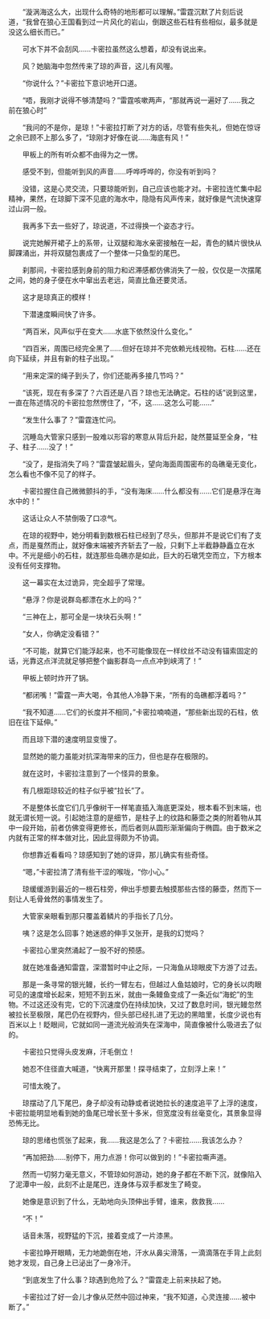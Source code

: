 　　“漩涡海这么大，出现什么奇特的地形都可以理解。”雷霆沉默了片刻后说道，“我曾在狼心王国看到过一片风化的岩山，倒跟这些石柱有些相似，最多就是没这么细长而已。”

　　可水下并不会刮风……卡密拉虽然这么想着，却没有说出来。

　　风？她脑海中忽然传来了琼的声音，这儿有风喔。

　　“你说什么？”卡密拉下意识地开口道。

　　“唔，我刚才说得不够清楚吗？”雷霆咳嗽两声，“那就再说一遍好了……我之前在狼心时”

　　“我问的不是你，是琼！”卡密拉打断了对方的话，尽管有些失礼，但她在惊讶之余已顾不上那么多了，“琼刚才好像在说……海底有风！”

　　甲板上的所有听众都不由得为之一愣。

　　感受不到，但能听到风的声音……呼哗呼哗的，你没有听到吗？

　　没错，这是心灵交流，只要琼能听到，自己应该也能才对。卡密拉连忙集中起精神，果然，在琼脚下深不见底的海水中，隐隐有风声传来，就好像是气流快速穿过山洞一般。

　　我再多下去一些好了，琼说道，不过得换一个姿态才行。

　　说完她解开裙子上的系带，让双腿和海水亲密接触在一起，青色的鳞片很快从脚踝涌出，并将双腿包裹成了一个整体一只鱼型的尾巴。

　　刹那间，卡密拉感到身前的阻力和迟滞感都仿佛消失了一般，仅仅是一次摆尾之间，她的身子便在水中窜出去老远，简直比鱼还要灵活。

　　这才是琼真正的模样！

　　下潜速度瞬间快了许多。

　　“两百米，风声似乎在变大……水底下依然没什么变化。”

　　“四百米，周围已经完全黑了……但好在琼并不完依赖光线视物。石柱……还在向下延续，并且有新的柱子出现。”

　　“用来定深的绳子到头了，你们还能再多接几节吗？”

　　“该死，现在有多深了？六百还是八百？琼也无法确定。石柱的话”说到这里，一直在陈述情况的卡密拉忽然愣住了，“不，这……这怎么可能……”

　　“发生什么事了？”雷霆连忙问。

　　沉睡岛大管家只感到一股难以形容的寒意从背后升起，陡然蔓延至全身，“柱子、柱子……没了！”

　　“没了，是指消失了吗？”雷霆皱起眉头，望向海面周围密布的岛礁毫无变化，怎么看也不像不见了的样子。

　　卡密拉握住自己微微颤抖的手，“没有海床……什么都没有……它们是悬浮在海水中的！”

　　这话让众人不禁倒吸了口凉气。

　　在琼的视野中，她分明看到数根石柱已经到了尽头，但那并不是说它们有了支点，而是戛然而止，就好像末端被齐齐斩去了一般，只剩下上半截静静矗立在水中。不光是细小的石柱，就连那些岛礁亦是如此，巨大的石墩凭空而立，下方根本没有任何支撑物。

　　这一幕实在太过诡异，完全超乎了常理。

　　“悬浮？你是说群岛都漂在水上的吗？”

　　“三神在上，那可全是一块块石头啊！”

　　“女人，你确定没看错？”

　　“不可能，就算它们能浮起来，也不可能像现在一样纹丝不动没有锚索固定的话，光靠这点洋流就足够把整个幽影群岛一点点冲到峡湾了！”

　　甲板上顿时炸开了锅。

　　“都闭嘴！”雷霆一声大喝，令其他人冷静下来，“所有的岛礁都浮着吗？”

　　“我不知道……它们的长度并不相同，”卡密拉喃喃道，“那些新出现的石柱，依旧在往下延伸。”

　　而且琼下潜的速度明显变慢了。

　　显然她的能力虽能对抗深海带来的压力，但也是存在极限的。

　　就在这时，卡密拉注意到了一个怪异的景象。

　　有几根距琼较近的柱子似乎被“拉长”了。

　　不是整体长度它们几乎像树干一样笔直插入海底更深处，根本看不到末端，也就无谓长短一说。引起她注意的是细节，是柱子上的纹路和藤壶之类的附着物从其中一段开始，前者仿佛变得更修长，而后者则从圆形渐渐偏向于椭圆。由于数米之内就有正常的样本做对比，因此显得颇为不协调。

　　你想靠近看看吗？琼感知到了她的讶异，那儿确实有些奇怪。

　　“嗯，”卡密拉清了清有些干涩的喉咙，“你小心。”

　　琼缓缓游到最近的一根石柱旁，伸出手想要去触摸那些古怪的藤壶，然而下一刻让人毛骨耸然的事情发生了。

　　大管家亲眼看到那只覆盖着鳞片的手指长了几分。

　　咦？这是怎么回事？她迷惑的伸手又张开，是我的幻觉吗？

　　卡密拉心里突然涌起了一股不好的预感。

　　就在她准备通知雷霆，深潜暂时中止之际，一只海鱼从琼眼皮下方游了过去。

　　那是一条寻常的银光鳗，长约一臂左右，但越过人鱼姑娘时，它的身长以肉眼可见的速度增长起来，短短不到五米，就由一条鳗鱼变成了一条近似“海蛇”的生物。不过这还没有完，它的下沉速度仍在持续加快，又过了数息时间，银光鳗忽然被拉长至极限，尾巴仍在视野内，但头部已经扎进了无边的黑暗里，长度少说也有百米以上！眨眼间，它就如同一道流光般消失在深海中，简直像被什么吸进去了似的。

　　卡密拉只觉得头皮发麻，汗毛倒立！

　　她忍不住径直大喊道，“快离开那里！探寻结束了，立刻浮上来！”

　　可惜太晚了。

　　琼摆动了几下尾巴，身子却没有动静或者说她拉长的速度追平了上浮的速度，卡密拉能明显地看到她的鱼尾已增长至十多米，但宽度没有丝毫变化，其景象显得恐怖无比。

　　琼的思绪也慌张了起来，我……我这是怎么了？卡密拉……我该怎么办？

　　“再加把劲……别停下，用力点游！你可以做到的！”卡密拉嘶声道。

　　然而一切努力毫无意义，不管琼如何游动，她的身子都在不断下沉，就像陷入了泥潭中一般，此刻不止是尾巴，连身体与双手都发生了畸变。

　　她像是意识到了什么，无助地向头顶伸出手臂，谁来，救救我……

　　“不！”

　　话音未落，视野猛的下沉，接着变成了一片漆黑。

　　卡密拉睁开眼睛，无力地跪倒在地，汗水从鼻尖滑落，一滴滴落在手背上此刻她才发现，自己身上已泌出了一身冷汗。

　　“到底发生了什么事？琼遇到危险了么？”雷霆走上前来扶起了她。

　　卡密拉过了好一会儿才像从茫然中回过神来，“我不知道，心灵连接……被中断了。”
